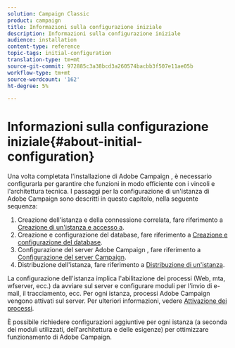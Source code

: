 ```yaml
---
solution: Campaign Classic
product: campaign
title: Informazioni sulla configurazione iniziale
description: Informazioni sulla configurazione iniziale
audience: installation
content-type: reference
topic-tags: initial-configuration
translation-type: tm+mt
source-git-commit: 972885c3a38bcd3a260574bacbb3f507e11ae05b
workflow-type: tm+mt
source-wordcount: '162'
ht-degree: 5%

---
```



# Informazioni sulla configurazione iniziale{#about-initial-configuration}

Una volta completata l&#39;installazione di Adobe Campaign , è necessario configurarla per garantire che funzioni in modo efficiente con i vincoli e l&#39;architettura tecnica. I passaggi per la configurazione di un&#39;istanza di Adobe Campaign  sono descritti in questo capitolo, nella seguente sequenza:

1. Creazione dell&#39;istanza e della connessione correlata, fare riferimento a [Creazione di un&#39;istanza e accesso a](../../installation/using/creating-an-instance-and-logging-on.md).
1. Creazione e configurazione del database, fare riferimento a [Creazione e configurazione del database](../../installation/using/creating-and-configuring-the-database.md).
1. Configurazione del server Adobe Campaign , fare riferimento a [Configurazione del server Campaign](../../installation/using/campaign-server-configuration.md).
1. Distribuzione dell&#39;istanza, fare riferimento a [Distribuzione di un&#39;istanza](../../installation/using/deploying-an-instance.md).

La configurazione dell&#39;istanza implica l&#39;abilitazione dei processi (Web, mta, wfserver, ecc.) da avviare sul server e configurare moduli per l&#39;invio di e-mail, il tracciamento, ecc. Per ogni istanza,  processi Adobe Campaign vengono attivati sul server. Per ulteriori informazioni, vedere [Attivazione dei processi](../../installation/using/campaign-server-configuration.md#enabling-processes).

È possibile richiedere configurazioni aggiuntive per ogni istanza (a seconda dei moduli utilizzati, dell&#39;architettura e delle esigenze) per ottimizzare  funzionamento di Adobe Campaign.
